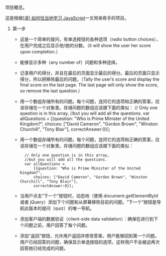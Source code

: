 项目概览。   

这是根据[[译] 如何恰当地学习 JavaScript](https://github.com/colin4124/colin4124.github.io/blob/master/_source/content/2013-09-28-how-to-learn-javascript-properly.md)一文用来练手的项目。  

1. 第一步 

	- 这是一个简单的提问，有单选按钮的各种选项（radio button choices），在用户完成之后显示他/她的分数。（it will show the user her score upon completion.）
	- 能够显示多种（any number of）问题和多种选择。
	- 记录用户的得分，并且在最后的页面显示最后的得分。最后的页面只显示得分，所以把移除最后的问题。（Tally the user’s score and display the final score on the last page. The last page will only show the score, so remove the last question.）

	- 用一个数组存储所有的问题。每个问题，连同它的选项和正确的答案，应该存储在一个对象里。存储问题的数组应该跟下面的类似：
		// Only one question is in this array, 
		//but you will add all the questions.
		var allQuestions = 
			[{question: "Who is Prime Minister of the United Kingdom?",
			choices: ["David Cameron", "Gordon Brown", "Winston Churchill", "Tony Blair"],
			correctAnswer:0}];

	- 用一个数组存储所有的问题。每个问题，连同它的选项和正确的答案，应该存储在一个对象里。存储问题的数组应该跟下面的类似：                 

			// Only one question is in this array, 
			//but you will add all the questions.
			var allQuestions = 
				[{question: "Who is Prime Minister of the United Kingdom?",
				choices: ["David Cameron", "Gordon Brown", "Winston Churchill", "Tony Blair"],
				correctAnswer:0}];
				

	- 当用户点击“下一个”按钮时，动态地（使用 document.getElementById 或者 jQuery）添加下个问题和从屏幕移除目前的问题。“下一个”按钮是导航此版本的提问（quiz）的唯一导航。
	- 添加客户端的数据验证（client-side data validation）：确保在进行到下个问题之前，用户回答了每个问题。
    - 添加“返回”按钮，允许用户返回并修改答案，用户能够回到第一个问题。用户已经回答的问题，确保显示单选按钮的选项，这样用户不会被迫再次回答她已经完成的问题。